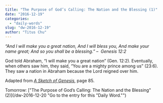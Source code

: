 ```yaml
---
title: "The Purpose of God’s Calling: The Nation and the Blessing (1)"
date: "2016-12-19"
categories: 
  - "daily-words"
slug: "dw-2016-12-19"
author: "Titus Chu"
---
```


_“And I will make you a great nation,_ _And I will bless you,_ _And make your name great;_ _And so you shall be a blessing.”_ _–  Genesis 12:2_

God told Abraham, “I will make you a great nation” (Gen. 12:2). Eventually, when others saw him, they said, “You are a mighty prince among us” (23:6). They saw a nation in Abraham because the Lord reigned over him.

Adapted from _[A Sketch of Genesis](/book-gen-sketch/ "Go to the listing for this book.")_, page 85.

Tomorrow: ["The Purpose of God’s Calling: The Nation and the Blessing" (2)](/dw-2016-12-20 "Go to the entry for this "Daily Word."")
